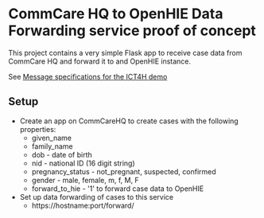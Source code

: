 # CommCare HQ to OpenHIE Data Forwarding service proof of concept
This project contains a very simple Flask app to receive case data from CommCare HQ
and forward it to and OpenHIE instance.

See [Message specifications for the ICT4H demo](https://jembiprojects.jira.com/wiki/display/ICT4H2013/Message+specifications+for+the+ICT4H+demo)

## Setup
* Create an app on CommCareHQ to create cases with the following properties:
  * given_name
  * family_name
  * dob - date of birth
  * nid - national ID (16 digit string)
  * pregnancy_status - not_pregnant, suspected, confirmed
  * gender - male, female, m, f, M, F
  * forward_to_hie - '1' to forward case data to OpenHIE
* Set up data forwarding of cases to this service
  * https://hostname:port/forward/